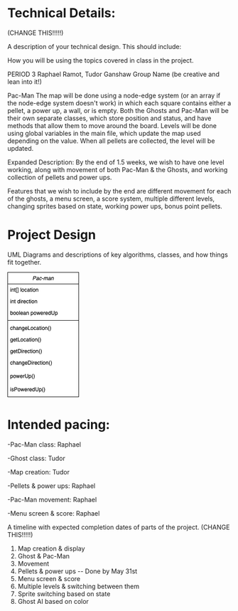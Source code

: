 
# Technical Details:

(CHANGE THIS!!!!!)

A description of your technical design. This should include: 
   
How you will be using the topics covered in class in the project.


PERIOD 3
    Raphael Ramot, Tudor Ganshaw
    Group Name (be creative and lean into it!)

Pac-Man
      The map will be done using a node-edge system (or an array if the node-edge system doesn't work) in which each square contains either a pellet, a power up, a wall, or is empty. Both the Ghosts and Pac-Man will be their own separate classes, which store position and status, and have methods that allow them to move around the board. Levels will be done using global variables in the main file, which update the map used depending on the value. When all pellets are collected, the level will be updated.
      
   Expanded Description:
        By the end of 1.5 weeks, we wish to have one level working, along with movement of both Pac-Man & the Ghosts, and working collection of pellets and power ups.
        
   Features that we wish to include by the end are different movement for each of the ghosts, a menu screen, a score system, multiple different levels, changing sprites based on state, working power ups, bonus point pellets.

     
# Project Design

UML Diagrams and descriptions of key algorithms, classes, and how things fit together.

![Pac-man Diagram](Pac-manClass.png)

    
# Intended pacing:


-Pac-Man class: Raphael

-Ghost class: Tudor

-Map creation: Tudor

-Pellets & power ups: Raphael

-Pac-Man movement: Raphael

-Menu screen & score: Raphael



A timeline with expected completion dates of parts of the project. (CHANGE THIS!!!!!)
1. Map creation & display
2. Ghost & Pac-Man
3. Movement
4. Pellets & power ups -- Done by May 31st
5. Menu screen & score
6. Multiple levels & switching between them
7. Sprite switching based on state
8. Ghost AI based on color

